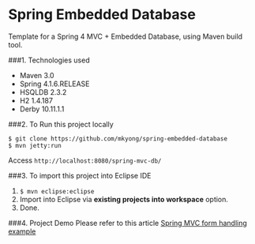 Spring Embedded Database
===============================
Template for a Spring 4 MVC + Embedded Database, using Maven build tool.

###1. Technologies used
* Maven 3.0
* Spring 4.1.6.RELEASE
* HSQLDB 2.3.2
* H2 1.4.187
* Derby 10.11.1.1

###2. To Run this project locally
```shell
$ git clone https://github.com/mkyong/spring-embedded-database
$ mvn jetty:run
```
Access ```http://localhost:8080/spring-mvc-db/```

###3. To import this project into Eclipse IDE
1. ```$ mvn eclipse:eclipse```
2. Import into Eclipse via **existing projects into workspace** option.
3. Done.

###4. Project Demo
Please refer to this article [Spring MVC form handling example](http://www.mkyong.com/spring/spring-embedded-database-examples/)
